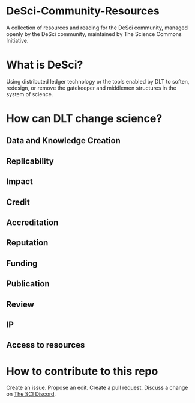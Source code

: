 # DeSci-Community-Resources
A collection of resources and reading for the DeSci community, managed openly by the DeSci community, maintained by The Science Commons Initiative.

# What is DeSci?

Using distributed ledger technology or the tools enabled by DLT to soften, redesign, or remove the gatekeeper and middlemen structures in the system of science.

# How can DLT change science?

## Data and Knowledge Creation
## Replicability
## Impact
## Credit
## Accreditation
## Reputation
## Funding
## Publication
## Review
## IP
## Access to resources

# How to contribute to this repo

Create an issue. Propose an edit. Create a pull request. Discuss a change on [The SCI Discord](https://discord.gg/BXdPnxQjpv).
